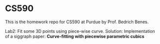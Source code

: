 # CS590
This is the homework repo for CS590 at Purdue by Prof. Bedrich Benes.

Lab2: Fit some 3D points using piece-wise curve. 
Solution: Implementation of a siggraph paper: 
**Curve-fitting with piecewise parametric cubics**
